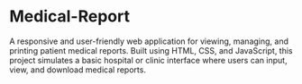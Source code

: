 # Medical-Report
A responsive and user-friendly web application for viewing, managing, and printing patient medical reports. Built using HTML, CSS, and JavaScript, this project simulates a basic hospital or clinic interface where users can input, view, and download medical reports.

